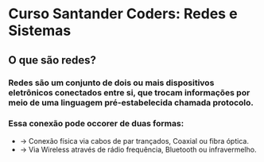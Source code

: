 # Curso Santander Coders: Redes e Sistemas

## O que são redes?

### Redes são um conjunto de dois ou mais dispositivos eletrônicos conectados entre si, que trocam informações por meio de uma linguagem pré-estabelecida chamada protocolo.
### Essa conexão pode occorer de duas formas:
- -> Conexão física via cabos de par trançados, Coaxial ou fibra óptica.
- -> Via Wireless através de rádio frequência, Bluetooth ou infravermelho.
